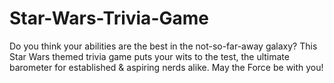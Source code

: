 # Star-Wars-Trivia-Game
Do you think your abilities are the best in the not-so-far-away galaxy? This Star Wars themed trivia game puts your wits to the test, the ultimate barometer for established &amp; aspiring nerds alike. May the Force be with you!
